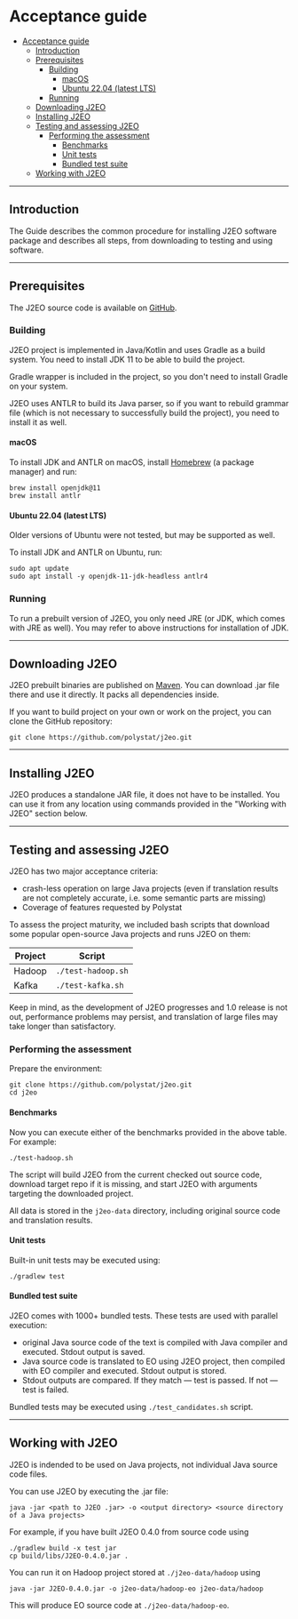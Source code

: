 # Acceptance guide

- [Acceptance guide](#acceptance-guide)
  - [Introduction](#introduction)
  - [Prerequisites](#prerequisites)
    - [Building](#building)
      - [macOS](#macos)
      - [Ubuntu 22.04 (latest LTS)](#ubuntu-2204-latest-lts)
    - [Running](#running)
  - [Downloading J2EO](#downloading-j2eo)
  - [Installing J2EO](#installing-j2eo)
  - [Testing and assessing J2EO](#testing-and-assessing-j2eo)
    - [Performing the assessment](#performing-the-assessment)
      - [Benchmarks](#benchmarks)
      - [Unit tests](#unit-tests)
      - [Bundled test suite](#bundled-test-suite)
  - [Working with J2EO](#working-with-j2eo)
  
---

## Introduction

The Guide describes the common procedure for installing J2EO software package and describes all steps, from downloading to testing and using software.

---

## Prerequisites

The J2EO source code is available on [GitHub](https://github.com/polystat/j2eo).

### Building

J2EO project is implemented in Java/Kotlin and uses Gradle as a build system. You need to install JDK 11 to be able to build the project.

Gradle wrapper is included in the project, so you don't need to install Gradle on your system.

J2EO uses ANTLR to build its Java parser, so if you want to rebuild grammar file (which is not necessary to successfully build the project), you need to install it as well.

#### macOS

To install JDK and ANTLR on macOS, install [Homebrew](https://brew.sh) (a package manager) and run:

```shell
brew install openjdk@11
brew install antlr
```

#### Ubuntu 22.04 (latest LTS)

Older versions of Ubuntu were not tested, but may be supported as well.

To install JDK and ANTLR on Ubuntu, run:

```shell
sudo apt update
sudo apt install -y openjdk-11-jdk-headless antlr4
```


### Running

To run a prebuilt version of J2EO, you only need JRE (or JDK, which comes with JRE as well). You may refer to above instructions for installation of JDK.

---

## Downloading J2EO

J2EO prebuilt binaries are published on [Maven](https://search.maven.org/artifact/org.polystat/j2eo/0.5.3/jar). You can download .jar file there and use it directly. It packs all dependencies inside.

If you want to build project on your own or work on the project, you can clone the GitHub repository:

```shell
git clone https://github.com/polystat/j2eo.git
```

---

## Installing J2EO

J2EO produces a standalone JAR file, it does not have to be installed. You can use it from any location using commands provided in the "Working with J2EO" section below.

---

## Testing and assessing J2EO

J2EO has two major acceptance criteria:
- crash-less operation on large Java projects (even if translation results are not completely accurate, i.e. some semantic parts are missing)
- Coverage of features requested by Polystat

To assess the project maturity, we included bash scripts that download some popular open-source Java projects and runs J2EO on them:

| Project | Script             |
| ------- | ------------------ |
| Hadoop  | `./test-hadoop.sh` |
| Kafka   | `./test-kafka.sh`  |

Keep in mind, as the development of J2EO progresses and 1.0 release is not out, performance problems may persist, and translation of large files may take longer than satisfactory.

### Performing the assessment

Prepare the environment:

```shell
git clone https://github.com/polystat/j2eo.git
cd j2eo
```

#### Benchmarks

Now you can execute either of the benchmarks provided in the above table. For example:

```shell
./test-hadoop.sh
```

The script will build J2EO from the current checked out source code, download target repo if it is missing, and start J2EO with arguments targeting the downloaded project.

All data is stored in the `j2eo-data` directory, including original source code and translation results.


#### Unit tests

Built-in unit tests may be executed using:

```shell
./gradlew test
```

#### Bundled test suite

J2EO comes with 1000+ bundled tests. These tests are used with parallel execution:
- original Java source code of the text is compiled with Java compiler and executed. Stdout output is saved.
- Java source code is translated to EO using J2EO project, then compiled with EO compiler and executed. Stdout output is stored.
- Stdout outputs are compared. If they match — test is passed. If not — test is failed.

Bundled tests may be executed using `./test_candidates.sh` script.

---

## Working with J2EO

J2EO is indended to be used on Java projects, not individual Java source code files.

You can use J2EO by executing the .jar file:

```shell
java -jar <path to J2EO .jar> -o <output directory> <source directory of a Java projects>
```

For example, if you have built J2EO 0.4.0 from source code using

```shell
./gradlew build -x test jar
cp build/libs/J2EO-0.4.0.jar .
```

You can run it on Hadoop project stored at `./j2eo-data/hadoop` using

```shell
java -jar J2EO-0.4.0.jar -o j2eo-data/hadoop-eo j2eo-data/hadoop
```

This will produce EO source code at `./j2eo-data/hadoop-eo`.